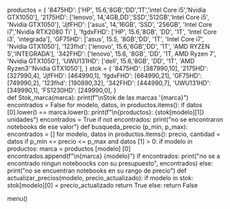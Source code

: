 productos = {
    '8475HD': ['HP', 15.6,'8GB','DD','1T','intel Core i5','Nvidia GTX1050'],
    '2175HD': ['lenovo', 14,'4GB,DD','SSD','512GB','Intel Core i5', 'Nvidia GTX1050'],
    'JjfFHD': ['asus', 14,'16GB', 'SSD', '256GB', 'Intel Core i7','Nvidia RTX2080 Ti' ],
    'fgdxFHD': ['HP', 15.6,'8GB', 'DD', '1T', 'Intel Core i3', 'integrada'],
    'GF75HD': ['asus', 15.5, '8GB','DD', '1T', 'Intel Core i7', 'Nvidia GTX1050'],
    '123fhd': ['lenovo', 15.6,'6GB','DD', '1T', 'AMD RYZEN 5','INTEGRADA'],
    '342FHD': ['lenovo', 15.6, '8GB', 'DD', '1T, AMD Ryzen 7', 'Nvidia GTX1050'],
    'UWU131HD': ['dell', 15.6,'8GB', 'DD', '1T', 'AMD Ryzen3''Nvidia GTX1050'],
}
stok = {
    '8475HD': [387990,10],
    '2175HD': [327990,4],
    'JjfFHD': [464990,1],
    'fgdxFHD': [664990,21],
    'GF75HD': [749990,2],
    '123fhd': [190890,32],
    '342FHD': [444990,7],
    'UWU131HD': [349990,1],
    'FS1230HD': [249990,0],
}       
def Stok_marca(marca):
    print(f"\nStok de las marcas '{marca}")
    encontrados = False
    for modelo, datos, in productos.items():
        if datos [0].lower() == marca.lower():
         print(f"\n{productos}: {stok[modelo][1]} unidades")
         encontrados = True 
    if not encontrados:
     print("no se encontraron notebooks de ese valor")
def busqueda_precio (p_min, p_max):
   encontrados = []
   for modelo, datos in productos.items():
      precio, cantidad = datos
      if p_min <= precio <= p_max and datos [1] > 0:
         if modelo in productos:
            marca = productos [modelo] [0]
            encontrados.append(f"\n{marca} {modelo}")
   if encontrados: 
    print("no se a encontrado ningun noteboocks con su presupuesto", encontrados)
   else:
      print("no se encuentran notebooks en su rango de precio")
def actualizar_precios(modelo, precio_actualizado):
   if modelo in stok:
      stok[modelo][0] = precio_actualizado 
      return True
   else:
      return False

menu()
                





                




